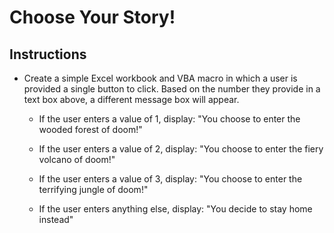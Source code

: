# Choose Your Story!

## Instructions

  * Create a simple Excel workbook and VBA macro in which a user is provided a single button to click. Based on the number they provide in a text box above, a different message box will appear.  

    * If the user enters a value of 1, display: "You choose to enter the wooded forest of doom!"

    * If the user enters a value of 2, display: "You choose to enter the fiery volcano of doom!"

    * If the user enters a value of 3, display: "You choose to enter the terrifying jungle of doom!"

    * If the user enters anything else, display: "You decide to stay home instead"

